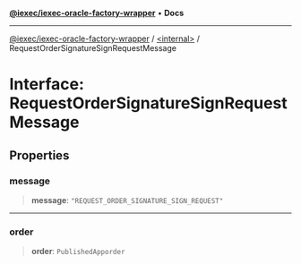 [**@iexec/iexec-oracle-factory-wrapper**](../../README.md) • **Docs**

***

[@iexec/iexec-oracle-factory-wrapper](../../globals.md) / [\<internal\>](../README.md) / RequestOrderSignatureSignRequestMessage

# Interface: RequestOrderSignatureSignRequestMessage

## Properties

### message

> **message**: `"REQUEST_ORDER_SIGNATURE_SIGN_REQUEST"`

***

### order

> **order**: `PublishedApporder`
